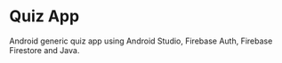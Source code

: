 Quiz App
====

Android generic quiz app using Android Studio, Firebase Auth, Firebase Firestore and Java. 
